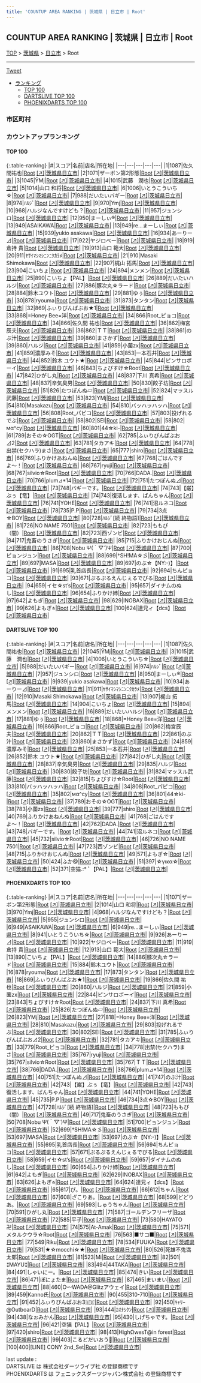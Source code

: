 ```yaml
---
title: 'COUNTUP AREA RANKING | 茨城県 | 日立市 | Root'
---
```

## COUNTUP AREA RANKING | 茨城県 | 日立市 | Root

[TOP](/darts/rank/) > [茨城県](/darts/rank/茨城県/) > [日立市](/darts/rank/茨城県/日立市/) > Root

___

<a href="https://twitter.com/share?ref_src=twsrc%5Etfw" data-text="COUNTUP AREA RANKING | 茨城県日立市Root" class="twitter-share-button" data-hashtags="DARTSLIVE,PHOENIXDARTS,darts,ダーツ" data-show-count="false">Tweet</a>

* [ランキング](#カウントアップランキング)
    * [TOP 100](#top-100)
    * [DARTSLIVE TOP 100](#dartslive-top-100)
    * [PHOENIXDARTS TOP 100](#phoenixdarts-top-100)

### 市区町村

<ul>

</ul>

### カウントアップランキング

#### TOP 100



{:.table-ranking}
|#|スコア|名前|店名|所在地|
|---|---|---|---|---|
|1|1087|<span class="rank-name-dl">佐久間祐也</span>|<a href="/darts/rank/shops/14117e10ca5c82befec1ae84bb28bd87.html">Root</a> <a href="https://search.dartslive.com/jp/shop/14117e10ca5c82befec1ae84bb28bd87">[↗]</a>|<a href="/darts/rank/茨城県/日立市">茨城県日立市</a>|
|2|1071|<span class="rank-name-pd">ザーボン第2形態</span>|<a href="/darts/rank/shops/75952.html">Root</a> <a href="https://vs.phoenixdarts.com/jp/shop/shopDetailInfo/s_75952?s_seq=75952">[↗]</a>|<a href="/darts/rank/茨城県/日立市">茨城県日立市</a>|
|3|1045|<span class="rank-name-dl">ȲMj</span>|<a href="/darts/rank/shops/14117e10ca5c82befec1ae84bb28bd87.html">Root</a> <a href="https://search.dartslive.com/jp/shop/14117e10ca5c82befec1ae84bb28bd87">[↗]</a>|<a href="/darts/rank/茨城県/日立市">茨城県日立市</a>|
|4|1015|<span class="rank-name-dl">武藤　潤也</span>|<a href="/darts/rank/shops/14117e10ca5c82befec1ae84bb28bd87.html">Root</a> <a href="https://search.dartslive.com/jp/shop/14117e10ca5c82befec1ae84bb28bd87">[↗]</a>|<a href="/darts/rank/茨城県/日立市">茨城県日立市</a>|
|5|1014|<span class="rank-name-pd"><span class="pro-icon-pd"></span>山口 和将</span>|<a href="/darts/rank/shops/75952.html">Root</a> <a href="https://vs.phoenixdarts.com/jp/shop/shopDetailInfo/s_75952?s_seq=75952">[↗]</a>|<a href="/darts/rank/茨城県/日立市">茨城県日立市</a>|
|6|1006|<span class="rank-name-dl">いとうこういち☆</span>|<a href="/darts/rank/shops/14117e10ca5c82befec1ae84bb28bd87.html">Root</a> <a href="https://search.dartslive.com/jp/shop/14117e10ca5c82befec1ae84bb28bd87">[↗]</a>|<a href="/darts/rank/茨城県/日立市">茨城県日立市</a>|
|7|988|<span class="rank-name-dl">だいたいバギー</span>|<a href="/darts/rank/shops/14117e10ca5c82befec1ae84bb28bd87.html">Root</a> <a href="https://search.dartslive.com/jp/shop/14117e10ca5c82befec1ae84bb28bd87">[↗]</a>|<a href="/darts/rank/茨城県/日立市">茨城県日立市</a>|
|8|974|<span class="rank-name-dl">ﾊﾙｼﾞ</span>|<a href="/darts/rank/shops/14117e10ca5c82befec1ae84bb28bd87.html">Root</a> <a href="https://search.dartslive.com/jp/shop/14117e10ca5c82befec1ae84bb28bd87">[↗]</a>|<a href="/darts/rank/茨城県/日立市">茨城県日立市</a>|
|9|970|<span class="rank-name-pd">Ymj</span>|<a href="/darts/rank/shops/75952.html">Root</a> <a href="https://vs.phoenixdarts.com/jp/shop/shopDetailInfo/s_75952?s_seq=75952">[↗]</a>|<a href="/darts/rank/茨城県/日立市">茨城県日立市</a>|
|10|968|<span class="rank-name-pd">ハルジなんですけども？</span>|<a href="/darts/rank/shops/75952.html">Root</a> <a href="https://vs.phoenixdarts.com/jp/shop/shopDetailInfo/s_75952?s_seq=75952">[↗]</a>|<a href="/darts/rank/茨城県/日立市">茨城県日立市</a>|
|11|957|<span class="rank-name-dl">ジュンシロ</span>|<a href="/darts/rank/shops/14117e10ca5c82befec1ae84bb28bd87.html">Root</a> <a href="https://search.dartslive.com/jp/shop/14117e10ca5c82befec1ae84bb28bd87">[↗]</a>|<a href="/darts/rank/茨城県/日立市">茨城県日立市</a>|
|12|950|<span class="rank-name-dl">まーしぃ®️</span>|<a href="/darts/rank/shops/14117e10ca5c82befec1ae84bb28bd87.html">Root</a> <a href="https://search.dartslive.com/jp/shop/14117e10ca5c82befec1ae84bb28bd87">[↗]</a>|<a href="/darts/rank/茨城県/日立市">茨城県日立市</a>|
|13|949|<span class="rank-name-pd">ASAIKAWA</span>|<a href="/darts/rank/shops/75952.html">Root</a> <a href="https://vs.phoenixdarts.com/jp/shop/shopDetailInfo/s_75952?s_seq=75952">[↗]</a>|<a href="/darts/rank/茨城県/日立市">茨城県日立市</a>|
|13|949|<span class="rank-name-pd">re...まーしぃ</span>|<a href="/darts/rank/shops/75952.html">Root</a> <a href="https://vs.phoenixdarts.com/jp/shop/shopDetailInfo/s_75952?s_seq=75952">[↗]</a>|<a href="/darts/rank/茨城県/日立市">茨城県日立市</a>|
|15|939|<span class="rank-name-dl">yukio asakawa</span>|<a href="/darts/rank/shops/14117e10ca5c82befec1ae84bb28bd87.html">Root</a> <a href="https://search.dartslive.com/jp/shop/14117e10ca5c82befec1ae84bb28bd87">[↗]</a>|<a href="/darts/rank/茨城県/日立市">茨城県日立市</a>|
|16|934|<span class="rank-name-dl">あーりー⊿</span>|<a href="/darts/rank/shops/14117e10ca5c82befec1ae84bb28bd87.html">Root</a> <a href="https://search.dartslive.com/jp/shop/14117e10ca5c82befec1ae84bb28bd87">[↗]</a>|<a href="/darts/rank/茨城県/日立市">茨城県日立市</a>|
|17|922|<span class="rank-name-pd">ヤジロベー</span>|<a href="/darts/rank/shops/75952.html">Root</a> <a href="https://vs.phoenixdarts.com/jp/shop/shopDetailInfo/s_75952?s_seq=75952">[↗]</a>|<a href="/darts/rank/茨城県/日立市">茨城県日立市</a>|
|18|919|<span class="rank-name-pd">倉持 貴</span>|<a href="/darts/rank/shops/75952.html">Root</a> <a href="https://vs.phoenixdarts.com/jp/shop/shopDetailInfo/s_75952?s_seq=75952">[↗]</a>|<a href="/darts/rank/茨城県/日立市">茨城県日立市</a>|
|19|913|<span class="rank-name-pd">山口 範大</span>|<a href="/darts/rank/shops/75952.html">Root</a> <a href="https://vs.phoenixdarts.com/jp/shop/shopDetailInfo/s_75952?s_seq=75952">[↗]</a>|<a href="/darts/rank/茨城県/日立市">茨城県日立市</a>|
|20|911|<span class="rank-name-dl">ﾔｻｲﾏｼﾏｼﾆﾝﾆｸｶﾗﾒ</span>|<a href="/darts/rank/shops/14117e10ca5c82befec1ae84bb28bd87.html">Root</a> <a href="https://search.dartslive.com/jp/shop/14117e10ca5c82befec1ae84bb28bd87">[↗]</a>|<a href="/darts/rank/茨城県/日立市">茨城県日立市</a>|
|21|910|<span class="rank-name-dl">Masaki Shimokawa</span>|<a href="/darts/rank/shops/14117e10ca5c82befec1ae84bb28bd87.html">Root</a> <a href="https://search.dartslive.com/jp/shop/14117e10ca5c82befec1ae84bb28bd87">[↗]</a>|<a href="/darts/rank/茨城県/日立市">茨城県日立市</a>|
|22|907|<span class="rank-name-dl">梶山 拓馬</span>|<a href="/darts/rank/shops/14117e10ca5c82befec1ae84bb28bd87.html">Root</a> <a href="https://search.dartslive.com/jp/shop/14117e10ca5c82befec1ae84bb28bd87">[↗]</a>|<a href="/darts/rank/茨城県/日立市">茨城県日立市</a>|
|23|904|<span class="rank-name-dl">こいちょ</span>|<a href="/darts/rank/shops/14117e10ca5c82befec1ae84bb28bd87.html">Root</a> <a href="https://search.dartslive.com/jp/shop/14117e10ca5c82befec1ae84bb28bd87">[↗]</a>|<a href="/darts/rank/茨城県/日立市">茨城県日立市</a>|
|24|894|<span class="rank-name-dl">メンメン</span>|<a href="/darts/rank/shops/14117e10ca5c82befec1ae84bb28bd87.html">Root</a> <a href="https://search.dartslive.com/jp/shop/14117e10ca5c82befec1ae84bb28bd87">[↗]</a>|<a href="/darts/rank/茨城県/日立市">茨城県日立市</a>|
|25|890|<span class="rank-name-pd">こいちょ【PAL】</span>|<a href="/darts/rank/shops/75952.html">Root</a> <a href="https://vs.phoenixdarts.com/jp/shop/shopDetailInfo/s_75952?s_seq=75952">[↗]</a>|<a href="/darts/rank/茨城県/日立市">茨城県日立市</a>|
|26|889|<span class="rank-name-dl">だいたいハルジ</span>|<a href="/darts/rank/shops/14117e10ca5c82befec1ae84bb28bd87.html">Root</a> <a href="https://search.dartslive.com/jp/shop/14117e10ca5c82befec1ae84bb28bd87">[↗]</a>|<a href="/darts/rank/茨城県/日立市">茨城県日立市</a>|
|27|886|<span class="rank-name-pd">豚次丸☆ラード</span>|<a href="/darts/rank/shops/75952.html">Root</a> <a href="https://vs.phoenixdarts.com/jp/shop/shopDetailInfo/s_75952?s_seq=75952">[↗]</a>|<a href="/darts/rank/茨城県/日立市">茨城県日立市</a>|
|28|884|<span class="rank-name-pd">鈴木ユウト</span>|<a href="/darts/rank/shops/75952.html">Root</a> <a href="https://vs.phoenixdarts.com/jp/shop/shopDetailInfo/s_75952?s_seq=75952">[↗]</a>|<a href="/darts/rank/茨城県/日立市">茨城県日立市</a>|
|29|881|<span class="rank-name-dl">ゆぅ</span>|<a href="/darts/rank/shops/14117e10ca5c82befec1ae84bb28bd87.html">Root</a> <a href="https://search.dartslive.com/jp/shop/14117e10ca5c82befec1ae84bb28bd87">[↗]</a>|<a href="/darts/rank/茨城県/日立市">茨城県日立市</a>|
|30|878|<span class="rank-name-pd">ryouma</span>|<a href="/darts/rank/shops/75952.html">Root</a> <a href="https://vs.phoenixdarts.com/jp/shop/shopDetailInfo/s_75952?s_seq=75952">[↗]</a>|<a href="/darts/rank/茨城県/日立市">茨城県日立市</a>|
|31|873|<span class="rank-name-pd">タンタン</span>|<a href="/darts/rank/shops/75952.html">Root</a> <a href="https://vs.phoenixdarts.com/jp/shop/shopDetailInfo/s_75952?s_seq=75952">[↗]</a>|<a href="/darts/rank/茨城県/日立市">茨城県日立市</a>|
|32|869|<span class="rank-name-pd">ふぃりびんばぶお★1</span>|<a href="/darts/rank/shops/75952.html">Root</a> <a href="https://vs.phoenixdarts.com/jp/shop/shopDetailInfo/s_75952?s_seq=75952">[↗]</a>|<a href="/darts/rank/茨城県/日立市">茨城県日立市</a>|
|33|868|<span class="rank-name-dl">=Honey Bee=洋</span>|<a href="/darts/rank/shops/14117e10ca5c82befec1ae84bb28bd87.html">Root</a> <a href="https://search.dartslive.com/jp/shop/14117e10ca5c82befec1ae84bb28bd87">[↗]</a>|<a href="/darts/rank/茨城県/日立市">茨城県日立市</a>|
|34|866|<span class="rank-name-dl">Root_ピョコ</span>|<a href="/darts/rank/shops/14117e10ca5c82befec1ae84bb28bd87.html">Root</a> <a href="https://search.dartslive.com/jp/shop/14117e10ca5c82befec1ae84bb28bd87">[↗]</a>|<a href="/darts/rank/茨城県/日立市">茨城県日立市</a>|
|34|866|<span class="rank-name-pd"><span class="pro-icon-pd"></span>佐久間 祐也</span>|<a href="/darts/rank/shops/75952.html">Root</a> <a href="https://vs.phoenixdarts.com/jp/shop/shopDetailInfo/s_75952?s_seq=75952">[↗]</a>|<a href="/darts/rank/茨城県/日立市">茨城県日立市</a>|
|36|862|<span class="rank-name-dl">梅宮辰夫</span>|<a href="/darts/rank/shops/14117e10ca5c82befec1ae84bb28bd87.html">Root</a> <a href="https://search.dartslive.com/jp/shop/14117e10ca5c82befec1ae84bb28bd87">[↗]</a>|<a href="/darts/rank/茨城県/日立市">茨城県日立市</a>|
|36|862|<span class="rank-name-dl">ＴＴ</span>|<a href="/darts/rank/shops/14117e10ca5c82befec1ae84bb28bd87.html">Root</a> <a href="https://search.dartslive.com/jp/shop/14117e10ca5c82befec1ae84bb28bd87">[↗]</a>|<a href="/darts/rank/茨城県/日立市">茨城県日立市</a>|
|38|861|<span class="rank-name-dl">のぶ汁</span>|<a href="/darts/rank/shops/14117e10ca5c82befec1ae84bb28bd87.html">Root</a> <a href="https://search.dartslive.com/jp/shop/14117e10ca5c82befec1ae84bb28bd87">[↗]</a>|<a href="/darts/rank/茨城県/日立市">茨城県日立市</a>|
|39|860|<span class="rank-name-dl">まさかず</span>|<a href="/darts/rank/shops/14117e10ca5c82befec1ae84bb28bd87.html">Root</a> <a href="https://search.dartslive.com/jp/shop/14117e10ca5c82befec1ae84bb28bd87">[↗]</a>|<a href="/darts/rank/茨城県/日立市">茨城県日立市</a>|
|39|860|<span class="rank-name-pd">ハルジ</span>|<a href="/darts/rank/shops/75952.html">Root</a> <a href="https://vs.phoenixdarts.com/jp/shop/shopDetailInfo/s_75952?s_seq=75952">[↗]</a>|<a href="/darts/rank/茨城県/日立市">茨城県日立市</a>|
|41|859|<span class="rank-name-pd">小薗zx</span>|<a href="/darts/rank/shops/75952.html">Root</a> <a href="https://vs.phoenixdarts.com/jp/shop/shopDetailInfo/s_75952?s_seq=75952">[↗]</a>|<a href="/darts/rank/茨城県/日立市">茨城県日立市</a>|
|41|859|<span class="rank-name-dl">濃厚みそ</span>|<a href="/darts/rank/shops/14117e10ca5c82befec1ae84bb28bd87.html">Root</a> <a href="https://search.dartslive.com/jp/shop/14117e10ca5c82befec1ae84bb28bd87">[↗]</a>|<a href="/darts/rank/茨城県/日立市">茨城県日立市</a>|
|43|853|<span class="rank-name-dl">一本石井</span>|<a href="/darts/rank/shops/14117e10ca5c82befec1ae84bb28bd87.html">Root</a> <a href="https://search.dartslive.com/jp/shop/14117e10ca5c82befec1ae84bb28bd87">[↗]</a>|<a href="/darts/rank/茨城県/日立市">茨城県日立市</a>|
|44|852|<span class="rank-name-dl">鈴木 ユウト★</span>|<a href="/darts/rank/shops/14117e10ca5c82befec1ae84bb28bd87.html">Root</a> <a href="https://search.dartslive.com/jp/shop/14117e10ca5c82befec1ae84bb28bd87">[↗]</a>|<a href="/darts/rank/茨城県/日立市">茨城県日立市</a>|
|45|844|<span class="rank-name-pd">ピンサロボーイ</span>|<a href="/darts/rank/shops/75952.html">Root</a> <a href="https://vs.phoenixdarts.com/jp/shop/shopDetailInfo/s_75952?s_seq=75952">[↗]</a>|<a href="/darts/rank/茨城県/日立市">茨城県日立市</a>|
|46|843|<span class="rank-name-pd">ちょびすけ☆Root</span>|<a href="/darts/rank/shops/75952.html">Root</a> <a href="https://vs.phoenixdarts.com/jp/shop/shopDetailInfo/s_75952?s_seq=75952">[↗]</a>|<a href="/darts/rank/茨城県/日立市">茨城県日立市</a>|
|47|842|<span class="rank-name-dl">ひがし丸</span>|<a href="/darts/rank/shops/14117e10ca5c82befec1ae84bb28bd87.html">Root</a> <a href="https://search.dartslive.com/jp/shop/14117e10ca5c82befec1ae84bb28bd87">[↗]</a>|<a href="/darts/rank/茨城県/日立市">茨城県日立市</a>|
|48|837|<span class="rank-name-pd"><span class="pro-icon-pd"></span>下川 真希</span>|<a href="/darts/rank/shops/75952.html">Root</a> <a href="https://vs.phoenixdarts.com/jp/shop/shopDetailInfo/s_75952?s_seq=75952">[↗]</a>|<a href="/darts/rank/茨城県/日立市">茨城県日立市</a>|
|48|837|<span class="rank-name-dl">辛気臭男</span>|<a href="/darts/rank/shops/14117e10ca5c82befec1ae84bb28bd87.html">Root</a> <a href="https://search.dartslive.com/jp/shop/14117e10ca5c82befec1ae84bb28bd87">[↗]</a>|<a href="/darts/rank/茨城県/日立市">茨城県日立市</a>|
|50|830|<span class="rank-name-dl">餃子坊</span>|<a href="/darts/rank/shops/14117e10ca5c82befec1ae84bb28bd87.html">Root</a> <a href="https://search.dartslive.com/jp/shop/14117e10ca5c82befec1ae84bb28bd87">[↗]</a>|<a href="/darts/rank/茨城県/日立市">茨城県日立市</a>|
|51|826|<span class="rank-name-pd">たつぽんぬ▱</span>|<a href="/darts/rank/shops/75952.html">Root</a> <a href="https://vs.phoenixdarts.com/jp/shop/shopDetailInfo/s_75952?s_seq=75952">[↗]</a>|<a href="/darts/rank/茨城県/日立市">茨城県日立市</a>|
|52|824|<span class="rank-name-dl">マッスル武藤</span>|<a href="/darts/rank/shops/14117e10ca5c82befec1ae84bb28bd87.html">Root</a> <a href="https://search.dartslive.com/jp/shop/14117e10ca5c82befec1ae84bb28bd87">[↗]</a>|<a href="/darts/rank/茨城県/日立市">茨城県日立市</a>|
|53|823|<span class="rank-name-pd">YMj</span>|<a href="/darts/rank/shops/75952.html">Root</a> <a href="https://vs.phoenixdarts.com/jp/shop/shopDetailInfo/s_75952?s_seq=75952">[↗]</a>|<a href="/darts/rank/茨城県/日立市">茨城県日立市</a>|
|54|810|<span class="rank-name-pd">Masakazu</span>|<a href="/darts/rank/shops/75952.html">Root</a> <a href="https://vs.phoenixdarts.com/jp/shop/shopDetailInfo/s_75952?s_seq=75952">[↗]</a>|<a href="/darts/rank/茨城県/日立市">茨城県日立市</a>|
|54|810|<span class="rank-name-dl">バッハッハッハ</span>|<a href="/darts/rank/shops/14117e10ca5c82befec1ae84bb28bd87.html">Root</a> <a href="https://search.dartslive.com/jp/shop/14117e10ca5c82befec1ae84bb28bd87">[↗]</a>|<a href="/darts/rank/茨城県/日立市">茨城県日立市</a>|
|56|808|<span class="rank-name-dl">Root_パピコ</span>|<a href="/darts/rank/shops/14117e10ca5c82befec1ae84bb28bd87.html">Root</a> <a href="https://search.dartslive.com/jp/shop/14117e10ca5c82befec1ae84bb28bd87">[↗]</a>|<a href="/darts/rank/茨城県/日立市">茨城県日立市</a>|
|57|803|<span class="rank-name-pd">投げれるでぶ</span>|<a href="/darts/rank/shops/75952.html">Root</a> <a href="https://vs.phoenixdarts.com/jp/shop/shopDetailInfo/s_75952?s_seq=75952">[↗]</a>|<a href="/darts/rank/茨城県/日立市">茨城県日立市</a>|
|58|802|<span class="rank-name-pd">SEI</span>|<a href="/darts/rank/shops/75952.html">Root</a> <a href="https://vs.phoenixdarts.com/jp/shop/shopDetailInfo/s_75952?s_seq=75952">[↗]</a>|<a href="/darts/rank/茨城県/日立市">茨城県日立市</a>|
|58|802|<span class="rank-name-dl">мα^су</span>|<a href="/darts/rank/shops/14117e10ca5c82befec1ae84bb28bd87.html">Root</a> <a href="https://search.dartslive.com/jp/shop/14117e10ca5c82befec1ae84bb28bd87">[↗]</a>|<a href="/darts/rank/茨城県/日立市">茨城県日立市</a>|
|60|801|<span class="rank-name-dl">44☆ki-</span>|<a href="/darts/rank/shops/14117e10ca5c82befec1ae84bb28bd87.html">Root</a> <a href="https://search.dartslive.com/jp/shop/14117e10ca5c82befec1ae84bb28bd87">[↗]</a>|<a href="/darts/rank/茨城県/日立市">茨城県日立市</a>|
|61|789|<span class="rank-name-dl">おその☆OGT</span>|<a href="/darts/rank/shops/14117e10ca5c82befec1ae84bb28bd87.html">Root</a> <a href="https://search.dartslive.com/jp/shop/14117e10ca5c82befec1ae84bb28bd87">[↗]</a>|<a href="/darts/rank/茨城県/日立市">茨城県日立市</a>|
|62|785|<span class="rank-name-pd">ふぃりぴんぱぶお⊿2</span>|<a href="/darts/rank/shops/75952.html">Root</a> <a href="https://vs.phoenixdarts.com/jp/shop/shopDetailInfo/s_75952?s_seq=75952">[↗]</a>|<a href="/darts/rank/茨城県/日立市">茨城県日立市</a>|
|63|781|<span class="rank-name-pd">タカアキ</span>|<a href="/darts/rank/shops/75952.html">Root</a> <a href="https://vs.phoenixdarts.com/jp/shop/shopDetailInfo/s_75952?s_seq=75952">[↗]</a>|<a href="/darts/rank/茨城県/日立市">茨城県日立市</a>|
|64|778|<span class="rank-name-pd">出禁(セクハラ)まさ</span>|<a href="/darts/rank/shops/75952.html">Root</a> <a href="https://vs.phoenixdarts.com/jp/shop/shopDetailInfo/s_75952?s_seq=75952">[↗]</a>|<a href="/darts/rank/茨城県/日立市">茨城県日立市</a>|
|65|777|<span class="rank-name-dl">shiro</span>|<a href="/darts/rank/shops/14117e10ca5c82befec1ae84bb28bd87.html">Root</a> <a href="https://search.dartslive.com/jp/shop/14117e10ca5c82befec1ae84bb28bd87">[↗]</a>|<a href="/darts/rank/茨城県/日立市">茨城県日立市</a>|
|66|769|<span class="rank-name-dl">ふりかけあねんぬ</span>|<a href="/darts/rank/shops/14117e10ca5c82befec1ae84bb28bd87.html">Root</a> <a href="https://search.dartslive.com/jp/shop/14117e10ca5c82befec1ae84bb28bd87">[↗]</a>|<a href="/darts/rank/茨城県/日立市">茨城県日立市</a>|
|67|768|<span class="rank-name-dl">ごはんですよ〜！</span>|<a href="/darts/rank/shops/14117e10ca5c82befec1ae84bb28bd87.html">Root</a> <a href="https://search.dartslive.com/jp/shop/14117e10ca5c82befec1ae84bb28bd87">[↗]</a>|<a href="/darts/rank/茨城県/日立市">茨城県日立市</a>|
|68|767|<span class="rank-name-pd">ryuji</span>|<a href="/darts/rank/shops/75952.html">Root</a> <a href="https://vs.phoenixdarts.com/jp/shop/shopDetailInfo/s_75952?s_seq=75952">[↗]</a>|<a href="/darts/rank/茨城県/日立市">茨城県日立市</a>|
|68|767|<span class="rank-name-pd">silvio☆Root</span>|<a href="/darts/rank/shops/75952.html">Root</a> <a href="https://vs.phoenixdarts.com/jp/shop/shopDetailInfo/s_75952?s_seq=75952">[↗]</a>|<a href="/darts/rank/茨城県/日立市">茨城県日立市</a>|
|70|766|<span class="rank-name-pd">DADA.</span>|<a href="/darts/rank/shops/75952.html">Root</a> <a href="https://vs.phoenixdarts.com/jp/shop/shopDetailInfo/s_75952?s_seq=75952">[↗]</a>|<a href="/darts/rank/茨城県/日立市">茨城県日立市</a>|
|70|766|<span class="rank-name-pd">plum⊿*14</span>|<a href="/darts/rank/shops/75952.html">Root</a> <a href="https://vs.phoenixdarts.com/jp/shop/shopDetailInfo/s_75952?s_seq=75952">[↗]</a>|<a href="/darts/rank/茨城県/日立市">茨城県日立市</a>|
|72|751|<span class="rank-name-pd">たつぽんぬ⊿</span>|<a href="/darts/rank/shops/75952.html">Root</a> <a href="https://vs.phoenixdarts.com/jp/shop/shopDetailInfo/s_75952?s_seq=75952">[↗]</a>|<a href="/darts/rank/茨城県/日立市">茨城県日立市</a>|
|73|748|<span class="rank-name-dl">バギーです。</span>|<a href="/darts/rank/shops/14117e10ca5c82befec1ae84bb28bd87.html">Root</a> <a href="https://search.dartslive.com/jp/shop/14117e10ca5c82befec1ae84bb28bd87">[↗]</a>|<a href="/darts/rank/茨城県/日立市">茨城県日立市</a>|
|74|743|<span class="rank-name-pd">【巌】ぶぅ【竜】</span>|<a href="/darts/rank/shops/75952.html">Root</a> <a href="https://vs.phoenixdarts.com/jp/shop/shopDetailInfo/s_75952?s_seq=75952">[↗]</a>|<a href="/darts/rank/茨城県/日立市">茨城県日立市</a>|
|74|743|<span class="rank-name-pd">復活します、ばんちゃん</span>|<a href="/darts/rank/shops/75952.html">Root</a> <a href="https://vs.phoenixdarts.com/jp/shop/shopDetailInfo/s_75952?s_seq=75952">[↗]</a>|<a href="/darts/rank/茨城県/日立市">茨城県日立市</a>|
|76|741|<span class="rank-name-pd">YOHE</span>|<a href="/darts/rank/shops/75952.html">Root</a> <a href="https://vs.phoenixdarts.com/jp/shop/shopDetailInfo/s_75952?s_seq=75952">[↗]</a>|<a href="/darts/rank/茨城県/日立市">茨城県日立市</a>|
|76|741|<span class="rank-name-dl">沼ルネコ</span>|<a href="/darts/rank/shops/14117e10ca5c82befec1ae84bb28bd87.html">Root</a> <a href="https://search.dartslive.com/jp/shop/14117e10ca5c82befec1ae84bb28bd87">[↗]</a>|<a href="/darts/rank/茨城県/日立市">茨城県日立市</a>|
|78|735|<span class="rank-name-pd">P.P</span>|<a href="/darts/rank/shops/75952.html">Root</a> <a href="https://vs.phoenixdarts.com/jp/shop/shopDetailInfo/s_75952?s_seq=75952">[↗]</a>|<a href="/darts/rank/茨城県/日立市">茨城県日立市</a>|
|79|734|<span class="rank-name-pd">3点☆BOY</span>|<a href="/darts/rank/shops/75952.html">Root</a> <a href="https://vs.phoenixdarts.com/jp/shop/shopDetailInfo/s_75952?s_seq=75952">[↗]</a>|<a href="/darts/rank/茨城県/日立市">茨城県日立市</a>|
|80|728|<span class="rank-name-pd">ﾊﾙｼﾞ[続 終物語]</span>|<a href="/darts/rank/shops/75952.html">Root</a> <a href="https://vs.phoenixdarts.com/jp/shop/shopDetailInfo/s_75952?s_seq=75952">[↗]</a>|<a href="/darts/rank/茨城県/日立市">茨城県日立市</a>|
|81|726|<span class="rank-name-dl">NO NAME 7501</span>|<a href="/darts/rank/shops/14117e10ca5c82befec1ae84bb28bd87.html">Root</a> <a href="https://search.dartslive.com/jp/shop/14117e10ca5c82befec1ae84bb28bd87">[↗]</a>|<a href="/darts/rank/茨城県/日立市">茨城県日立市</a>|
|82|723|<span class="rank-name-pd">ももぴ（闇）</span>|<a href="/darts/rank/shops/75952.html">Root</a> <a href="https://vs.phoenixdarts.com/jp/shop/shopDetailInfo/s_75952?s_seq=75952">[↗]</a>|<a href="/darts/rank/茨城県/日立市">茨城県日立市</a>|
|82|723|<span class="rank-name-dl">西ゾンビ</span>|<a href="/darts/rank/shops/14117e10ca5c82befec1ae84bb28bd87.html">Root</a> <a href="https://search.dartslive.com/jp/shop/14117e10ca5c82befec1ae84bb28bd87">[↗]</a>|<a href="/darts/rank/茨城県/日立市">茨城県日立市</a>|
|84|717|<span class="rank-name-pd">鬼畜のうさぎ</span>|<a href="/darts/rank/shops/75952.html">Root</a> <a href="https://vs.phoenixdarts.com/jp/shop/shopDetailInfo/s_75952?s_seq=75952">[↗]</a>|<a href="/darts/rank/茨城県/日立市">茨城県日立市</a>|
|85|715|<span class="rank-name-dl">ふりかけおじんぬ</span>|<a href="/darts/rank/shops/14117e10ca5c82befec1ae84bb28bd87.html">Root</a> <a href="https://search.dartslive.com/jp/shop/14117e10ca5c82befec1ae84bb28bd87">[↗]</a>|<a href="/darts/rank/茨城県/日立市">茨城県日立市</a>|
|86|708|<span class="rank-name-pd">Nobu Ψ(｀▽´)Ψ</span>|<a href="/darts/rank/shops/75952.html">Root</a> <a href="https://vs.phoenixdarts.com/jp/shop/shopDetailInfo/s_75952?s_seq=75952">[↗]</a>|<a href="/darts/rank/茨城県/日立市">茨城県日立市</a>|
|87|700|<span class="rank-name-pd">ピョンジュン</span>|<a href="/darts/rank/shops/75952.html">Root</a> <a href="https://vs.phoenixdarts.com/jp/shop/shopDetailInfo/s_75952?s_seq=75952">[↗]</a>|<a href="/darts/rank/茨城県/日立市">茨城県日立市</a>|
|88|699|<span class="rank-name-pd">†SH!MA☆彡</span>|<a href="/darts/rank/shops/75952.html">Root</a> <a href="https://vs.phoenixdarts.com/jp/shop/shopDetailInfo/s_75952?s_seq=75952">[↗]</a>|<a href="/darts/rank/茨城県/日立市">茨城県日立市</a>|
|89|697|<span class="rank-name-pd">MASA</span>|<a href="/darts/rank/shops/75952.html">Root</a> <a href="https://vs.phoenixdarts.com/jp/shop/shopDetailInfo/s_75952?s_seq=75952">[↗]</a>|<a href="/darts/rank/茨城県/日立市">茨城県日立市</a>|
|89|697|<span class="rank-name-pd">のぶ☆【NY:-)】</span>|<a href="/darts/rank/shops/75952.html">Root</a> <a href="https://vs.phoenixdarts.com/jp/shop/shopDetailInfo/s_75952?s_seq=75952">[↗]</a>|<a href="/darts/rank/茨城県/日立市">茨城県日立市</a>|
|91|695|<span class="rank-name-pd">乳首店長</span>|<a href="/darts/rank/shops/75952.html">Root</a> <a href="https://vs.phoenixdarts.com/jp/shop/shopDetailInfo/s_75952?s_seq=75952">[↗]</a>|<a href="/darts/rank/茨城県/日立市">茨城県日立市</a>|
|92|694|<span class="rank-name-pd">ちんピョコ</span>|<a href="/darts/rank/shops/75952.html">Root</a> <a href="https://vs.phoenixdarts.com/jp/shop/shopDetailInfo/s_75952?s_seq=75952">[↗]</a>|<a href="/darts/rank/茨城県/日立市">茨城県日立市</a>|
|93|671|<span class="rank-name-pd">ぷるぷるえんじぇるでびる</span>|<a href="/darts/rank/shops/75952.html">Root</a> <a href="https://vs.phoenixdarts.com/jp/shop/shopDetailInfo/s_75952?s_seq=75952">[↗]</a>|<a href="/darts/rank/茨城県/日立市">茨城県日立市</a>|
|94|659|<span class="rank-name-pd">イセ☆st’s</span>|<a href="/darts/rank/shops/75952.html">Root</a> <a href="https://vs.phoenixdarts.com/jp/shop/shopDetailInfo/s_75952?s_seq=75952">[↗]</a>|<a href="/darts/rank/茨城県/日立市">茨城県日立市</a>|
|95|657|<span class="rank-name-pd">ダイナムのぬし</span>|<a href="/darts/rank/shops/75952.html">Root</a> <a href="https://vs.phoenixdarts.com/jp/shop/shopDetailInfo/s_75952?s_seq=75952">[↗]</a>|<a href="/darts/rank/茨城県/日立市">茨城県日立市</a>|
|96|654|<span class="rank-name-pd">ふりかけ姉</span>|<a href="/darts/rank/shops/75952.html">Root</a> <a href="https://vs.phoenixdarts.com/jp/shop/shopDetailInfo/s_75952?s_seq=75952">[↗]</a>|<a href="/darts/rank/茨城県/日立市">茨城県日立市</a>|
|97|642|<span class="rank-name-pd">よもぎ</span>|<a href="/darts/rank/shops/75952.html">Root</a> <a href="https://vs.phoenixdarts.com/jp/shop/shopDetailInfo/s_75952?s_seq=75952">[↗]</a>|<a href="/darts/rank/茨城県/日立市">茨城県日立市</a>|
|98|629|<span class="rank-name-pd">INOBAX</span>|<a href="/darts/rank/shops/75952.html">Root</a> <a href="https://vs.phoenixdarts.com/jp/shop/shopDetailInfo/s_75952?s_seq=75952">[↗]</a>|<a href="/darts/rank/茨城県/日立市">茨城県日立市</a>|
|99|626|<span class="rank-name-pd">よもぎ⭐︎</span>|<a href="/darts/rank/shops/75952.html">Root</a> <a href="https://vs.phoenixdarts.com/jp/shop/shopDetailInfo/s_75952?s_seq=75952">[↗]</a>|<a href="/darts/rank/茨城県/日立市">茨城県日立市</a>|
|100|624|<span class="rank-name-pd">達兄ィ【dcs】</span>|<a href="/darts/rank/shops/75952.html">Root</a> <a href="https://vs.phoenixdarts.com/jp/shop/shopDetailInfo/s_75952?s_seq=75952">[↗]</a>|<a href="/darts/rank/茨城県/日立市">茨城県日立市</a>|


#### DARTSLIVE TOP 100



{:.table-ranking}
|#|スコア|名前|店名|所在地|
|---|---|---|---|---|
|1|1087|<span class="rank-name-dl">佐久間祐也</span>|<a href="/darts/rank/shops/14117e10ca5c82befec1ae84bb28bd87.html">Root</a> <a href="https://search.dartslive.com/jp/shop/14117e10ca5c82befec1ae84bb28bd87">[↗]</a>|<a href="/darts/rank/茨城県/日立市">茨城県日立市</a>|
|2|1045|<span class="rank-name-dl">ȲMj</span>|<a href="/darts/rank/shops/14117e10ca5c82befec1ae84bb28bd87.html">Root</a> <a href="https://search.dartslive.com/jp/shop/14117e10ca5c82befec1ae84bb28bd87">[↗]</a>|<a href="/darts/rank/茨城県/日立市">茨城県日立市</a>|
|3|1015|<span class="rank-name-dl">武藤　潤也</span>|<a href="/darts/rank/shops/14117e10ca5c82befec1ae84bb28bd87.html">Root</a> <a href="https://search.dartslive.com/jp/shop/14117e10ca5c82befec1ae84bb28bd87">[↗]</a>|<a href="/darts/rank/茨城県/日立市">茨城県日立市</a>|
|4|1006|<span class="rank-name-dl">いとうこういち☆</span>|<a href="/darts/rank/shops/14117e10ca5c82befec1ae84bb28bd87.html">Root</a> <a href="https://search.dartslive.com/jp/shop/14117e10ca5c82befec1ae84bb28bd87">[↗]</a>|<a href="/darts/rank/茨城県/日立市">茨城県日立市</a>|
|5|988|<span class="rank-name-dl">だいたいバギー</span>|<a href="/darts/rank/shops/14117e10ca5c82befec1ae84bb28bd87.html">Root</a> <a href="https://search.dartslive.com/jp/shop/14117e10ca5c82befec1ae84bb28bd87">[↗]</a>|<a href="/darts/rank/茨城県/日立市">茨城県日立市</a>|
|6|974|<span class="rank-name-dl">ﾊﾙｼﾞ</span>|<a href="/darts/rank/shops/14117e10ca5c82befec1ae84bb28bd87.html">Root</a> <a href="https://search.dartslive.com/jp/shop/14117e10ca5c82befec1ae84bb28bd87">[↗]</a>|<a href="/darts/rank/茨城県/日立市">茨城県日立市</a>|
|7|957|<span class="rank-name-dl">ジュンシロ</span>|<a href="/darts/rank/shops/14117e10ca5c82befec1ae84bb28bd87.html">Root</a> <a href="https://search.dartslive.com/jp/shop/14117e10ca5c82befec1ae84bb28bd87">[↗]</a>|<a href="/darts/rank/茨城県/日立市">茨城県日立市</a>|
|8|950|<span class="rank-name-dl">まーしぃ®️</span>|<a href="/darts/rank/shops/14117e10ca5c82befec1ae84bb28bd87.html">Root</a> <a href="https://search.dartslive.com/jp/shop/14117e10ca5c82befec1ae84bb28bd87">[↗]</a>|<a href="/darts/rank/茨城県/日立市">茨城県日立市</a>|
|9|939|<span class="rank-name-dl">yukio asakawa</span>|<a href="/darts/rank/shops/14117e10ca5c82befec1ae84bb28bd87.html">Root</a> <a href="https://search.dartslive.com/jp/shop/14117e10ca5c82befec1ae84bb28bd87">[↗]</a>|<a href="/darts/rank/茨城県/日立市">茨城県日立市</a>|
|10|934|<span class="rank-name-dl">あーりー⊿</span>|<a href="/darts/rank/shops/14117e10ca5c82befec1ae84bb28bd87.html">Root</a> <a href="https://search.dartslive.com/jp/shop/14117e10ca5c82befec1ae84bb28bd87">[↗]</a>|<a href="/darts/rank/茨城県/日立市">茨城県日立市</a>|
|11|911|<span class="rank-name-dl">ﾔｻｲﾏｼﾏｼﾆﾝﾆｸｶﾗﾒ</span>|<a href="/darts/rank/shops/14117e10ca5c82befec1ae84bb28bd87.html">Root</a> <a href="https://search.dartslive.com/jp/shop/14117e10ca5c82befec1ae84bb28bd87">[↗]</a>|<a href="/darts/rank/茨城県/日立市">茨城県日立市</a>|
|12|910|<span class="rank-name-dl">Masaki Shimokawa</span>|<a href="/darts/rank/shops/14117e10ca5c82befec1ae84bb28bd87.html">Root</a> <a href="https://search.dartslive.com/jp/shop/14117e10ca5c82befec1ae84bb28bd87">[↗]</a>|<a href="/darts/rank/茨城県/日立市">茨城県日立市</a>|
|13|907|<span class="rank-name-dl">梶山 拓馬</span>|<a href="/darts/rank/shops/14117e10ca5c82befec1ae84bb28bd87.html">Root</a> <a href="https://search.dartslive.com/jp/shop/14117e10ca5c82befec1ae84bb28bd87">[↗]</a>|<a href="/darts/rank/茨城県/日立市">茨城県日立市</a>|
|14|904|<span class="rank-name-dl">こいちょ</span>|<a href="/darts/rank/shops/14117e10ca5c82befec1ae84bb28bd87.html">Root</a> <a href="https://search.dartslive.com/jp/shop/14117e10ca5c82befec1ae84bb28bd87">[↗]</a>|<a href="/darts/rank/茨城県/日立市">茨城県日立市</a>|
|15|894|<span class="rank-name-dl">メンメン</span>|<a href="/darts/rank/shops/14117e10ca5c82befec1ae84bb28bd87.html">Root</a> <a href="https://search.dartslive.com/jp/shop/14117e10ca5c82befec1ae84bb28bd87">[↗]</a>|<a href="/darts/rank/茨城県/日立市">茨城県日立市</a>|
|16|889|<span class="rank-name-dl">だいたいハルジ</span>|<a href="/darts/rank/shops/14117e10ca5c82befec1ae84bb28bd87.html">Root</a> <a href="https://search.dartslive.com/jp/shop/14117e10ca5c82befec1ae84bb28bd87">[↗]</a>|<a href="/darts/rank/茨城県/日立市">茨城県日立市</a>|
|17|881|<span class="rank-name-dl">ゆぅ</span>|<a href="/darts/rank/shops/14117e10ca5c82befec1ae84bb28bd87.html">Root</a> <a href="https://search.dartslive.com/jp/shop/14117e10ca5c82befec1ae84bb28bd87">[↗]</a>|<a href="/darts/rank/茨城県/日立市">茨城県日立市</a>|
|18|868|<span class="rank-name-dl">=Honey Bee=洋</span>|<a href="/darts/rank/shops/14117e10ca5c82befec1ae84bb28bd87.html">Root</a> <a href="https://search.dartslive.com/jp/shop/14117e10ca5c82befec1ae84bb28bd87">[↗]</a>|<a href="/darts/rank/茨城県/日立市">茨城県日立市</a>|
|19|866|<span class="rank-name-dl">Root_ピョコ</span>|<a href="/darts/rank/shops/14117e10ca5c82befec1ae84bb28bd87.html">Root</a> <a href="https://search.dartslive.com/jp/shop/14117e10ca5c82befec1ae84bb28bd87">[↗]</a>|<a href="/darts/rank/茨城県/日立市">茨城県日立市</a>|
|20|862|<span class="rank-name-dl">梅宮辰夫</span>|<a href="/darts/rank/shops/14117e10ca5c82befec1ae84bb28bd87.html">Root</a> <a href="https://search.dartslive.com/jp/shop/14117e10ca5c82befec1ae84bb28bd87">[↗]</a>|<a href="/darts/rank/茨城県/日立市">茨城県日立市</a>|
|20|862|<span class="rank-name-dl">ＴＴ</span>|<a href="/darts/rank/shops/14117e10ca5c82befec1ae84bb28bd87.html">Root</a> <a href="https://search.dartslive.com/jp/shop/14117e10ca5c82befec1ae84bb28bd87">[↗]</a>|<a href="/darts/rank/茨城県/日立市">茨城県日立市</a>|
|22|861|<span class="rank-name-dl">のぶ汁</span>|<a href="/darts/rank/shops/14117e10ca5c82befec1ae84bb28bd87.html">Root</a> <a href="https://search.dartslive.com/jp/shop/14117e10ca5c82befec1ae84bb28bd87">[↗]</a>|<a href="/darts/rank/茨城県/日立市">茨城県日立市</a>|
|23|860|<span class="rank-name-dl">まさかず</span>|<a href="/darts/rank/shops/14117e10ca5c82befec1ae84bb28bd87.html">Root</a> <a href="https://search.dartslive.com/jp/shop/14117e10ca5c82befec1ae84bb28bd87">[↗]</a>|<a href="/darts/rank/茨城県/日立市">茨城県日立市</a>|
|24|859|<span class="rank-name-dl">濃厚みそ</span>|<a href="/darts/rank/shops/14117e10ca5c82befec1ae84bb28bd87.html">Root</a> <a href="https://search.dartslive.com/jp/shop/14117e10ca5c82befec1ae84bb28bd87">[↗]</a>|<a href="/darts/rank/茨城県/日立市">茨城県日立市</a>|
|25|853|<span class="rank-name-dl">一本石井</span>|<a href="/darts/rank/shops/14117e10ca5c82befec1ae84bb28bd87.html">Root</a> <a href="https://search.dartslive.com/jp/shop/14117e10ca5c82befec1ae84bb28bd87">[↗]</a>|<a href="/darts/rank/茨城県/日立市">茨城県日立市</a>|
|26|852|<span class="rank-name-dl">鈴木 ユウト★</span>|<a href="/darts/rank/shops/14117e10ca5c82befec1ae84bb28bd87.html">Root</a> <a href="https://search.dartslive.com/jp/shop/14117e10ca5c82befec1ae84bb28bd87">[↗]</a>|<a href="/darts/rank/茨城県/日立市">茨城県日立市</a>|
|27|842|<span class="rank-name-dl">ひがし丸</span>|<a href="/darts/rank/shops/14117e10ca5c82befec1ae84bb28bd87.html">Root</a> <a href="https://search.dartslive.com/jp/shop/14117e10ca5c82befec1ae84bb28bd87">[↗]</a>|<a href="/darts/rank/茨城県/日立市">茨城県日立市</a>|
|28|837|<span class="rank-name-dl">辛気臭男</span>|<a href="/darts/rank/shops/14117e10ca5c82befec1ae84bb28bd87.html">Root</a> <a href="https://search.dartslive.com/jp/shop/14117e10ca5c82befec1ae84bb28bd87">[↗]</a>|<a href="/darts/rank/茨城県/日立市">茨城県日立市</a>|
|29|835|<span class="rank-name-dl">ハルジ</span>|<a href="/darts/rank/shops/14117e10ca5c82befec1ae84bb28bd87.html">Root</a> <a href="https://search.dartslive.com/jp/shop/14117e10ca5c82befec1ae84bb28bd87">[↗]</a>|<a href="/darts/rank/茨城県/日立市">茨城県日立市</a>|
|30|830|<span class="rank-name-dl">餃子坊</span>|<a href="/darts/rank/shops/14117e10ca5c82befec1ae84bb28bd87.html">Root</a> <a href="https://search.dartslive.com/jp/shop/14117e10ca5c82befec1ae84bb28bd87">[↗]</a>|<a href="/darts/rank/茨城県/日立市">茨城県日立市</a>|
|31|824|<span class="rank-name-dl">マッスル武藤</span>|<a href="/darts/rank/shops/14117e10ca5c82befec1ae84bb28bd87.html">Root</a> <a href="https://search.dartslive.com/jp/shop/14117e10ca5c82befec1ae84bb28bd87">[↗]</a>|<a href="/darts/rank/茨城県/日立市">茨城県日立市</a>|
|32|815|<span class="rank-name-dl">ちょびすけ☆Root</span>|<a href="/darts/rank/shops/14117e10ca5c82befec1ae84bb28bd87.html">Root</a> <a href="https://search.dartslive.com/jp/shop/14117e10ca5c82befec1ae84bb28bd87">[↗]</a>|<a href="/darts/rank/茨城県/日立市">茨城県日立市</a>|
|33|810|<span class="rank-name-dl">バッハッハッハ</span>|<a href="/darts/rank/shops/14117e10ca5c82befec1ae84bb28bd87.html">Root</a> <a href="https://search.dartslive.com/jp/shop/14117e10ca5c82befec1ae84bb28bd87">[↗]</a>|<a href="/darts/rank/茨城県/日立市">茨城県日立市</a>|
|34|808|<span class="rank-name-dl">Root_パピコ</span>|<a href="/darts/rank/shops/14117e10ca5c82befec1ae84bb28bd87.html">Root</a> <a href="https://search.dartslive.com/jp/shop/14117e10ca5c82befec1ae84bb28bd87">[↗]</a>|<a href="/darts/rank/茨城県/日立市">茨城県日立市</a>|
|35|802|<span class="rank-name-dl">мα^су</span>|<a href="/darts/rank/shops/14117e10ca5c82befec1ae84bb28bd87.html">Root</a> <a href="https://search.dartslive.com/jp/shop/14117e10ca5c82befec1ae84bb28bd87">[↗]</a>|<a href="/darts/rank/茨城県/日立市">茨城県日立市</a>|
|36|801|<span class="rank-name-dl">44☆ki-</span>|<a href="/darts/rank/shops/14117e10ca5c82befec1ae84bb28bd87.html">Root</a> <a href="https://search.dartslive.com/jp/shop/14117e10ca5c82befec1ae84bb28bd87">[↗]</a>|<a href="/darts/rank/茨城県/日立市">茨城県日立市</a>|
|37|789|<span class="rank-name-dl">おその☆OGT</span>|<a href="/darts/rank/shops/14117e10ca5c82befec1ae84bb28bd87.html">Root</a> <a href="https://search.dartslive.com/jp/shop/14117e10ca5c82befec1ae84bb28bd87">[↗]</a>|<a href="/darts/rank/茨城県/日立市">茨城県日立市</a>|
|38|783|<span class="rank-name-dl">小薗zx</span>|<a href="/darts/rank/shops/14117e10ca5c82befec1ae84bb28bd87.html">Root</a> <a href="https://search.dartslive.com/jp/shop/14117e10ca5c82befec1ae84bb28bd87">[↗]</a>|<a href="/darts/rank/茨城県/日立市">茨城県日立市</a>|
|39|777|<span class="rank-name-dl">shiro</span>|<a href="/darts/rank/shops/14117e10ca5c82befec1ae84bb28bd87.html">Root</a> <a href="https://search.dartslive.com/jp/shop/14117e10ca5c82befec1ae84bb28bd87">[↗]</a>|<a href="/darts/rank/茨城県/日立市">茨城県日立市</a>|
|40|769|<span class="rank-name-dl">ふりかけあねんぬ</span>|<a href="/darts/rank/shops/14117e10ca5c82befec1ae84bb28bd87.html">Root</a> <a href="https://search.dartslive.com/jp/shop/14117e10ca5c82befec1ae84bb28bd87">[↗]</a>|<a href="/darts/rank/茨城県/日立市">茨城県日立市</a>|
|41|768|<span class="rank-name-dl">ごはんですよ〜！</span>|<a href="/darts/rank/shops/14117e10ca5c82befec1ae84bb28bd87.html">Root</a> <a href="https://search.dartslive.com/jp/shop/14117e10ca5c82befec1ae84bb28bd87">[↗]</a>|<a href="/darts/rank/茨城県/日立市">茨城県日立市</a>|
|42|762|<span class="rank-name-dl">DADA.</span>|<a href="/darts/rank/shops/14117e10ca5c82befec1ae84bb28bd87.html">Root</a> <a href="https://search.dartslive.com/jp/shop/14117e10ca5c82befec1ae84bb28bd87">[↗]</a>|<a href="/darts/rank/茨城県/日立市">茨城県日立市</a>|
|43|748|<span class="rank-name-dl">バギーです。</span>|<a href="/darts/rank/shops/14117e10ca5c82befec1ae84bb28bd87.html">Root</a> <a href="https://search.dartslive.com/jp/shop/14117e10ca5c82befec1ae84bb28bd87">[↗]</a>|<a href="/darts/rank/茨城県/日立市">茨城県日立市</a>|
|44|741|<span class="rank-name-dl">沼ルネコ</span>|<a href="/darts/rank/shops/14117e10ca5c82befec1ae84bb28bd87.html">Root</a> <a href="https://search.dartslive.com/jp/shop/14117e10ca5c82befec1ae84bb28bd87">[↗]</a>|<a href="/darts/rank/茨城県/日立市">茨城県日立市</a>|
|45|732|<span class="rank-name-dl">silvio☆Root</span>|<a href="/darts/rank/shops/14117e10ca5c82befec1ae84bb28bd87.html">Root</a> <a href="https://search.dartslive.com/jp/shop/14117e10ca5c82befec1ae84bb28bd87">[↗]</a>|<a href="/darts/rank/茨城県/日立市">茨城県日立市</a>|
|46|726|<span class="rank-name-dl">NO NAME 7501</span>|<a href="/darts/rank/shops/14117e10ca5c82befec1ae84bb28bd87.html">Root</a> <a href="https://search.dartslive.com/jp/shop/14117e10ca5c82befec1ae84bb28bd87">[↗]</a>|<a href="/darts/rank/茨城県/日立市">茨城県日立市</a>|
|47|723|<span class="rank-name-dl">西ゾンビ</span>|<a href="/darts/rank/shops/14117e10ca5c82befec1ae84bb28bd87.html">Root</a> <a href="https://search.dartslive.com/jp/shop/14117e10ca5c82befec1ae84bb28bd87">[↗]</a>|<a href="/darts/rank/茨城県/日立市">茨城県日立市</a>|
|48|715|<span class="rank-name-dl">ふりかけおじんぬ</span>|<a href="/darts/rank/shops/14117e10ca5c82befec1ae84bb28bd87.html">Root</a> <a href="https://search.dartslive.com/jp/shop/14117e10ca5c82befec1ae84bb28bd87">[↗]</a>|<a href="/darts/rank/茨城県/日立市">茨城県日立市</a>|
|49|571|<span class="rank-name-dl">よもぎ☆</span>|<a href="/darts/rank/shops/14117e10ca5c82befec1ae84bb28bd87.html">Root</a> <a href="https://search.dartslive.com/jp/shop/14117e10ca5c82befec1ae84bb28bd87">[↗]</a>|<a href="/darts/rank/茨城県/日立市">茨城県日立市</a>|
|50|424|<span class="rank-name-dl">ふか@</span>|<a href="/darts/rank/shops/14117e10ca5c82befec1ae84bb28bd87.html">Root</a> <a href="https://search.dartslive.com/jp/shop/14117e10ca5c82befec1ae84bb28bd87">[↗]</a>|<a href="/darts/rank/茨城県/日立市">茨城県日立市</a>|
|51|397|<span class="rank-name-dl">☆γικα☆</span>|<a href="/darts/rank/shops/14117e10ca5c82befec1ae84bb28bd87.html">Root</a> <a href="https://search.dartslive.com/jp/shop/14117e10ca5c82befec1ae84bb28bd87">[↗]</a>|<a href="/darts/rank/茨城県/日立市">茨城県日立市</a>|
|52|371|<span class="rank-name-dl">空猫.:* ﾟ【PAL】</span>|<a href="/darts/rank/shops/14117e10ca5c82befec1ae84bb28bd87.html">Root</a> <a href="https://search.dartslive.com/jp/shop/14117e10ca5c82befec1ae84bb28bd87">[↗]</a>|<a href="/darts/rank/茨城県/日立市">茨城県日立市</a>|


#### PHOENIXDARTS TOP 100



{:.table-ranking}
|#|スコア|名前|店名|所在地|
|---|---|---|---|---|
|1|1071|<span class="rank-name-pd">ザーボン第2形態</span>|<a href="/darts/rank/shops/75952.html">Root</a> <a href="https://vs.phoenixdarts.com/jp/shop/shopDetailInfo/s_75952?s_seq=75952">[↗]</a>|<a href="/darts/rank/茨城県/日立市">茨城県日立市</a>|
|2|1014|<span class="rank-name-pd"><span class="pro-icon-pd"></span>山口 和将</span>|<a href="/darts/rank/shops/75952.html">Root</a> <a href="https://vs.phoenixdarts.com/jp/shop/shopDetailInfo/s_75952?s_seq=75952">[↗]</a>|<a href="/darts/rank/茨城県/日立市">茨城県日立市</a>|
|3|970|<span class="rank-name-pd">Ymj</span>|<a href="/darts/rank/shops/75952.html">Root</a> <a href="https://vs.phoenixdarts.com/jp/shop/shopDetailInfo/s_75952?s_seq=75952">[↗]</a>|<a href="/darts/rank/茨城県/日立市">茨城県日立市</a>|
|4|968|<span class="rank-name-pd">ハルジなんですけども？</span>|<a href="/darts/rank/shops/75952.html">Root</a> <a href="https://vs.phoenixdarts.com/jp/shop/shopDetailInfo/s_75952?s_seq=75952">[↗]</a>|<a href="/darts/rank/茨城県/日立市">茨城県日立市</a>|
|5|955|<span class="rank-name-pd">ジュンシロ</span>|<a href="/darts/rank/shops/75952.html">Root</a> <a href="https://vs.phoenixdarts.com/jp/shop/shopDetailInfo/s_75952?s_seq=75952">[↗]</a>|<a href="/darts/rank/茨城県/日立市">茨城県日立市</a>|
|6|949|<span class="rank-name-pd">ASAIKAWA</span>|<a href="/darts/rank/shops/75952.html">Root</a> <a href="https://vs.phoenixdarts.com/jp/shop/shopDetailInfo/s_75952?s_seq=75952">[↗]</a>|<a href="/darts/rank/茨城県/日立市">茨城県日立市</a>|
|6|949|<span class="rank-name-pd">re...まーしぃ</span>|<a href="/darts/rank/shops/75952.html">Root</a> <a href="https://vs.phoenixdarts.com/jp/shop/shopDetailInfo/s_75952?s_seq=75952">[↗]</a>|<a href="/darts/rank/茨城県/日立市">茨城県日立市</a>|
|8|941|<span class="rank-name-pd">いとうこういち☆</span>|<a href="/darts/rank/shops/75952.html">Root</a> <a href="https://vs.phoenixdarts.com/jp/shop/shopDetailInfo/s_75952?s_seq=75952">[↗]</a>|<a href="/darts/rank/茨城県/日立市">茨城県日立市</a>|
|9|926|<span class="rank-name-pd">あーりー⊿</span>|<a href="/darts/rank/shops/75952.html">Root</a> <a href="https://vs.phoenixdarts.com/jp/shop/shopDetailInfo/s_75952?s_seq=75952">[↗]</a>|<a href="/darts/rank/茨城県/日立市">茨城県日立市</a>|
|10|922|<span class="rank-name-pd">ヤジロベー</span>|<a href="/darts/rank/shops/75952.html">Root</a> <a href="https://vs.phoenixdarts.com/jp/shop/shopDetailInfo/s_75952?s_seq=75952">[↗]</a>|<a href="/darts/rank/茨城県/日立市">茨城県日立市</a>|
|11|919|<span class="rank-name-pd">倉持 貴</span>|<a href="/darts/rank/shops/75952.html">Root</a> <a href="https://vs.phoenixdarts.com/jp/shop/shopDetailInfo/s_75952?s_seq=75952">[↗]</a>|<a href="/darts/rank/茨城県/日立市">茨城県日立市</a>|
|12|913|<span class="rank-name-pd">山口 範大</span>|<a href="/darts/rank/shops/75952.html">Root</a> <a href="https://vs.phoenixdarts.com/jp/shop/shopDetailInfo/s_75952?s_seq=75952">[↗]</a>|<a href="/darts/rank/茨城県/日立市">茨城県日立市</a>|
|13|890|<span class="rank-name-pd">こいちょ【PAL】</span>|<a href="/darts/rank/shops/75952.html">Root</a> <a href="https://vs.phoenixdarts.com/jp/shop/shopDetailInfo/s_75952?s_seq=75952">[↗]</a>|<a href="/darts/rank/茨城県/日立市">茨城県日立市</a>|
|14|886|<span class="rank-name-pd">豚次丸☆ラード</span>|<a href="/darts/rank/shops/75952.html">Root</a> <a href="https://vs.phoenixdarts.com/jp/shop/shopDetailInfo/s_75952?s_seq=75952">[↗]</a>|<a href="/darts/rank/茨城県/日立市">茨城県日立市</a>|
|15|884|<span class="rank-name-pd">鈴木ユウト</span>|<a href="/darts/rank/shops/75952.html">Root</a> <a href="https://vs.phoenixdarts.com/jp/shop/shopDetailInfo/s_75952?s_seq=75952">[↗]</a>|<a href="/darts/rank/茨城県/日立市">茨城県日立市</a>|
|16|878|<span class="rank-name-pd">ryouma</span>|<a href="/darts/rank/shops/75952.html">Root</a> <a href="https://vs.phoenixdarts.com/jp/shop/shopDetailInfo/s_75952?s_seq=75952">[↗]</a>|<a href="/darts/rank/茨城県/日立市">茨城県日立市</a>|
|17|873|<span class="rank-name-pd">タンタン</span>|<a href="/darts/rank/shops/75952.html">Root</a> <a href="https://vs.phoenixdarts.com/jp/shop/shopDetailInfo/s_75952?s_seq=75952">[↗]</a>|<a href="/darts/rank/茨城県/日立市">茨城県日立市</a>|
|18|869|<span class="rank-name-pd">ふぃりびんばぶお★1</span>|<a href="/darts/rank/shops/75952.html">Root</a> <a href="https://vs.phoenixdarts.com/jp/shop/shopDetailInfo/s_75952?s_seq=75952">[↗]</a>|<a href="/darts/rank/茨城県/日立市">茨城県日立市</a>|
|19|866|<span class="rank-name-pd"><span class="pro-icon-pd"></span>佐久間 祐也</span>|<a href="/darts/rank/shops/75952.html">Root</a> <a href="https://vs.phoenixdarts.com/jp/shop/shopDetailInfo/s_75952?s_seq=75952">[↗]</a>|<a href="/darts/rank/茨城県/日立市">茨城県日立市</a>|
|20|860|<span class="rank-name-pd">ハルジ</span>|<a href="/darts/rank/shops/75952.html">Root</a> <a href="https://vs.phoenixdarts.com/jp/shop/shopDetailInfo/s_75952?s_seq=75952">[↗]</a>|<a href="/darts/rank/茨城県/日立市">茨城県日立市</a>|
|21|859|<span class="rank-name-pd">小薗zx</span>|<a href="/darts/rank/shops/75952.html">Root</a> <a href="https://vs.phoenixdarts.com/jp/shop/shopDetailInfo/s_75952?s_seq=75952">[↗]</a>|<a href="/darts/rank/茨城県/日立市">茨城県日立市</a>|
|22|844|<span class="rank-name-pd">ピンサロボーイ</span>|<a href="/darts/rank/shops/75952.html">Root</a> <a href="https://vs.phoenixdarts.com/jp/shop/shopDetailInfo/s_75952?s_seq=75952">[↗]</a>|<a href="/darts/rank/茨城県/日立市">茨城県日立市</a>|
|23|843|<span class="rank-name-pd">ちょびすけ☆Root</span>|<a href="/darts/rank/shops/75952.html">Root</a> <a href="https://vs.phoenixdarts.com/jp/shop/shopDetailInfo/s_75952?s_seq=75952">[↗]</a>|<a href="/darts/rank/茨城県/日立市">茨城県日立市</a>|
|24|837|<span class="rank-name-pd"><span class="pro-icon-pd"></span>下川 真希</span>|<a href="/darts/rank/shops/75952.html">Root</a> <a href="https://vs.phoenixdarts.com/jp/shop/shopDetailInfo/s_75952?s_seq=75952">[↗]</a>|<a href="/darts/rank/茨城県/日立市">茨城県日立市</a>|
|25|826|<span class="rank-name-pd">たつぽんぬ▱</span>|<a href="/darts/rank/shops/75952.html">Root</a> <a href="https://vs.phoenixdarts.com/jp/shop/shopDetailInfo/s_75952?s_seq=75952">[↗]</a>|<a href="/darts/rank/茨城県/日立市">茨城県日立市</a>|
|26|823|<span class="rank-name-pd">YMj</span>|<a href="/darts/rank/shops/75952.html">Root</a> <a href="https://vs.phoenixdarts.com/jp/shop/shopDetailInfo/s_75952?s_seq=75952">[↗]</a>|<a href="/darts/rank/茨城県/日立市">茨城県日立市</a>|
|27|818|<span class="rank-name-pd">=Honey Bee=洋</span>|<a href="/darts/rank/shops/75952.html">Root</a> <a href="https://vs.phoenixdarts.com/jp/shop/shopDetailInfo/s_75952?s_seq=75952">[↗]</a>|<a href="/darts/rank/茨城県/日立市">茨城県日立市</a>|
|28|810|<span class="rank-name-pd">Masakazu</span>|<a href="/darts/rank/shops/75952.html">Root</a> <a href="https://vs.phoenixdarts.com/jp/shop/shopDetailInfo/s_75952?s_seq=75952">[↗]</a>|<a href="/darts/rank/茨城県/日立市">茨城県日立市</a>|
|29|803|<span class="rank-name-pd">投げれるでぶ</span>|<a href="/darts/rank/shops/75952.html">Root</a> <a href="https://vs.phoenixdarts.com/jp/shop/shopDetailInfo/s_75952?s_seq=75952">[↗]</a>|<a href="/darts/rank/茨城県/日立市">茨城県日立市</a>|
|30|802|<span class="rank-name-pd">SEI</span>|<a href="/darts/rank/shops/75952.html">Root</a> <a href="https://vs.phoenixdarts.com/jp/shop/shopDetailInfo/s_75952?s_seq=75952">[↗]</a>|<a href="/darts/rank/茨城県/日立市">茨城県日立市</a>|
|31|785|<span class="rank-name-pd">ふぃりぴんぱぶお⊿2</span>|<a href="/darts/rank/shops/75952.html">Root</a> <a href="https://vs.phoenixdarts.com/jp/shop/shopDetailInfo/s_75952?s_seq=75952">[↗]</a>|<a href="/darts/rank/茨城県/日立市">茨城県日立市</a>|
|32|781|<span class="rank-name-pd">タカアキ</span>|<a href="/darts/rank/shops/75952.html">Root</a> <a href="https://vs.phoenixdarts.com/jp/shop/shopDetailInfo/s_75952?s_seq=75952">[↗]</a>|<a href="/darts/rank/茨城県/日立市">茨城県日立市</a>|
|33|779|<span class="rank-name-pd">Root_ピョコ</span>|<a href="/darts/rank/shops/75952.html">Root</a> <a href="https://vs.phoenixdarts.com/jp/shop/shopDetailInfo/s_75952?s_seq=75952">[↗]</a>|<a href="/darts/rank/茨城県/日立市">茨城県日立市</a>|
|34|778|<span class="rank-name-pd">出禁(セクハラ)まさ</span>|<a href="/darts/rank/shops/75952.html">Root</a> <a href="https://vs.phoenixdarts.com/jp/shop/shopDetailInfo/s_75952?s_seq=75952">[↗]</a>|<a href="/darts/rank/茨城県/日立市">茨城県日立市</a>|
|35|767|<span class="rank-name-pd">ryuji</span>|<a href="/darts/rank/shops/75952.html">Root</a> <a href="https://vs.phoenixdarts.com/jp/shop/shopDetailInfo/s_75952?s_seq=75952">[↗]</a>|<a href="/darts/rank/茨城県/日立市">茨城県日立市</a>|
|35|767|<span class="rank-name-pd">silvio☆Root</span>|<a href="/darts/rank/shops/75952.html">Root</a> <a href="https://vs.phoenixdarts.com/jp/shop/shopDetailInfo/s_75952?s_seq=75952">[↗]</a>|<a href="/darts/rank/茨城県/日立市">茨城県日立市</a>|
|35|767|<span class="rank-name-pd">ＴＴ</span>|<a href="/darts/rank/shops/75952.html">Root</a> <a href="https://vs.phoenixdarts.com/jp/shop/shopDetailInfo/s_75952?s_seq=75952">[↗]</a>|<a href="/darts/rank/茨城県/日立市">茨城県日立市</a>|
|38|766|<span class="rank-name-pd">DADA.</span>|<a href="/darts/rank/shops/75952.html">Root</a> <a href="https://vs.phoenixdarts.com/jp/shop/shopDetailInfo/s_75952?s_seq=75952">[↗]</a>|<a href="/darts/rank/茨城県/日立市">茨城県日立市</a>|
|38|766|<span class="rank-name-pd">plum⊿*14</span>|<a href="/darts/rank/shops/75952.html">Root</a> <a href="https://vs.phoenixdarts.com/jp/shop/shopDetailInfo/s_75952?s_seq=75952">[↗]</a>|<a href="/darts/rank/茨城県/日立市">茨城県日立市</a>|
|40|751|<span class="rank-name-pd">たつぽんぬ⊿</span>|<a href="/darts/rank/shops/75952.html">Root</a> <a href="https://vs.phoenixdarts.com/jp/shop/shopDetailInfo/s_75952?s_seq=75952">[↗]</a>|<a href="/darts/rank/茨城県/日立市">茨城県日立市</a>|
|41|747|<span class="rank-name-pd">のぶ汁</span>|<a href="/darts/rank/shops/75952.html">Root</a> <a href="https://vs.phoenixdarts.com/jp/shop/shopDetailInfo/s_75952?s_seq=75952">[↗]</a>|<a href="/darts/rank/茨城県/日立市">茨城県日立市</a>|
|42|743|<span class="rank-name-pd">【巌】ぶぅ【竜】</span>|<a href="/darts/rank/shops/75952.html">Root</a> <a href="https://vs.phoenixdarts.com/jp/shop/shopDetailInfo/s_75952?s_seq=75952">[↗]</a>|<a href="/darts/rank/茨城県/日立市">茨城県日立市</a>|
|42|743|<span class="rank-name-pd">復活します、ばんちゃん</span>|<a href="/darts/rank/shops/75952.html">Root</a> <a href="https://vs.phoenixdarts.com/jp/shop/shopDetailInfo/s_75952?s_seq=75952">[↗]</a>|<a href="/darts/rank/茨城県/日立市">茨城県日立市</a>|
|44|741|<span class="rank-name-pd">YOHE</span>|<a href="/darts/rank/shops/75952.html">Root</a> <a href="https://vs.phoenixdarts.com/jp/shop/shopDetailInfo/s_75952?s_seq=75952">[↗]</a>|<a href="/darts/rank/茨城県/日立市">茨城県日立市</a>|
|45|735|<span class="rank-name-pd">P.P</span>|<a href="/darts/rank/shops/75952.html">Root</a> <a href="https://vs.phoenixdarts.com/jp/shop/shopDetailInfo/s_75952?s_seq=75952">[↗]</a>|<a href="/darts/rank/茨城県/日立市">茨城県日立市</a>|
|46|734|<span class="rank-name-pd">3点☆BOY</span>|<a href="/darts/rank/shops/75952.html">Root</a> <a href="https://vs.phoenixdarts.com/jp/shop/shopDetailInfo/s_75952?s_seq=75952">[↗]</a>|<a href="/darts/rank/茨城県/日立市">茨城県日立市</a>|
|47|728|<span class="rank-name-pd">ﾊﾙｼﾞ[続 終物語]</span>|<a href="/darts/rank/shops/75952.html">Root</a> <a href="https://vs.phoenixdarts.com/jp/shop/shopDetailInfo/s_75952?s_seq=75952">[↗]</a>|<a href="/darts/rank/茨城県/日立市">茨城県日立市</a>|
|48|723|<span class="rank-name-pd">ももぴ（闇）</span>|<a href="/darts/rank/shops/75952.html">Root</a> <a href="https://vs.phoenixdarts.com/jp/shop/shopDetailInfo/s_75952?s_seq=75952">[↗]</a>|<a href="/darts/rank/茨城県/日立市">茨城県日立市</a>|
|49|717|<span class="rank-name-pd">鬼畜のうさぎ</span>|<a href="/darts/rank/shops/75952.html">Root</a> <a href="https://vs.phoenixdarts.com/jp/shop/shopDetailInfo/s_75952?s_seq=75952">[↗]</a>|<a href="/darts/rank/茨城県/日立市">茨城県日立市</a>|
|50|708|<span class="rank-name-pd">Nobu Ψ(｀▽´)Ψ</span>|<a href="/darts/rank/shops/75952.html">Root</a> <a href="https://vs.phoenixdarts.com/jp/shop/shopDetailInfo/s_75952?s_seq=75952">[↗]</a>|<a href="/darts/rank/茨城県/日立市">茨城県日立市</a>|
|51|700|<span class="rank-name-pd">ピョンジュン</span>|<a href="/darts/rank/shops/75952.html">Root</a> <a href="https://vs.phoenixdarts.com/jp/shop/shopDetailInfo/s_75952?s_seq=75952">[↗]</a>|<a href="/darts/rank/茨城県/日立市">茨城県日立市</a>|
|52|699|<span class="rank-name-pd">†SH!MA☆彡</span>|<a href="/darts/rank/shops/75952.html">Root</a> <a href="https://vs.phoenixdarts.com/jp/shop/shopDetailInfo/s_75952?s_seq=75952">[↗]</a>|<a href="/darts/rank/茨城県/日立市">茨城県日立市</a>|
|53|697|<span class="rank-name-pd">MASA</span>|<a href="/darts/rank/shops/75952.html">Root</a> <a href="https://vs.phoenixdarts.com/jp/shop/shopDetailInfo/s_75952?s_seq=75952">[↗]</a>|<a href="/darts/rank/茨城県/日立市">茨城県日立市</a>|
|53|697|<span class="rank-name-pd">のぶ☆【NY:-)】</span>|<a href="/darts/rank/shops/75952.html">Root</a> <a href="https://vs.phoenixdarts.com/jp/shop/shopDetailInfo/s_75952?s_seq=75952">[↗]</a>|<a href="/darts/rank/茨城県/日立市">茨城県日立市</a>|
|55|695|<span class="rank-name-pd">乳首店長</span>|<a href="/darts/rank/shops/75952.html">Root</a> <a href="https://vs.phoenixdarts.com/jp/shop/shopDetailInfo/s_75952?s_seq=75952">[↗]</a>|<a href="/darts/rank/茨城県/日立市">茨城県日立市</a>|
|56|694|<span class="rank-name-pd">ちんピョコ</span>|<a href="/darts/rank/shops/75952.html">Root</a> <a href="https://vs.phoenixdarts.com/jp/shop/shopDetailInfo/s_75952?s_seq=75952">[↗]</a>|<a href="/darts/rank/茨城県/日立市">茨城県日立市</a>|
|57|671|<span class="rank-name-pd">ぷるぷるえんじぇるでびる</span>|<a href="/darts/rank/shops/75952.html">Root</a> <a href="https://vs.phoenixdarts.com/jp/shop/shopDetailInfo/s_75952?s_seq=75952">[↗]</a>|<a href="/darts/rank/茨城県/日立市">茨城県日立市</a>|
|58|659|<span class="rank-name-pd">イセ☆st’s</span>|<a href="/darts/rank/shops/75952.html">Root</a> <a href="https://vs.phoenixdarts.com/jp/shop/shopDetailInfo/s_75952?s_seq=75952">[↗]</a>|<a href="/darts/rank/茨城県/日立市">茨城県日立市</a>|
|59|657|<span class="rank-name-pd">ダイナムのぬし</span>|<a href="/darts/rank/shops/75952.html">Root</a> <a href="https://vs.phoenixdarts.com/jp/shop/shopDetailInfo/s_75952?s_seq=75952">[↗]</a>|<a href="/darts/rank/茨城県/日立市">茨城県日立市</a>|
|60|654|<span class="rank-name-pd">ふりかけ姉</span>|<a href="/darts/rank/shops/75952.html">Root</a> <a href="https://vs.phoenixdarts.com/jp/shop/shopDetailInfo/s_75952?s_seq=75952">[↗]</a>|<a href="/darts/rank/茨城県/日立市">茨城県日立市</a>|
|61|642|<span class="rank-name-pd">よもぎ</span>|<a href="/darts/rank/shops/75952.html">Root</a> <a href="https://vs.phoenixdarts.com/jp/shop/shopDetailInfo/s_75952?s_seq=75952">[↗]</a>|<a href="/darts/rank/茨城県/日立市">茨城県日立市</a>|
|62|629|<span class="rank-name-pd">INOBAX</span>|<a href="/darts/rank/shops/75952.html">Root</a> <a href="https://vs.phoenixdarts.com/jp/shop/shopDetailInfo/s_75952?s_seq=75952">[↗]</a>|<a href="/darts/rank/茨城県/日立市">茨城県日立市</a>|
|63|626|<span class="rank-name-pd">よもぎ⭐︎</span>|<a href="/darts/rank/shops/75952.html">Root</a> <a href="https://vs.phoenixdarts.com/jp/shop/shopDetailInfo/s_75952?s_seq=75952">[↗]</a>|<a href="/darts/rank/茨城県/日立市">茨城県日立市</a>|
|64|624|<span class="rank-name-pd">達兄ィ【dcs】</span>|<a href="/darts/rank/shops/75952.html">Root</a> <a href="https://vs.phoenixdarts.com/jp/shop/shopDetailInfo/s_75952?s_seq=75952">[↗]</a>|<a href="/darts/rank/茨城県/日立市">茨城県日立市</a>|
|65|617|<span class="rank-name-pd">ぴ。</span>|<a href="/darts/rank/shops/75952.html">Root</a> <a href="https://vs.phoenixdarts.com/jp/shop/shopDetailInfo/s_75952?s_seq=75952">[↗]</a>|<a href="/darts/rank/茨城県/日立市">茨城県日立市</a>|
|66|612|<span class="rank-name-pd">ちゃん</span>|<a href="/darts/rank/shops/75952.html">Root</a> <a href="https://vs.phoenixdarts.com/jp/shop/shopDetailInfo/s_75952?s_seq=75952">[↗]</a>|<a href="/darts/rank/茨城県/日立市">茨城県日立市</a>|
|67|608|<span class="rank-name-pd">ざこりあ。</span>|<a href="/darts/rank/shops/75952.html">Root</a> <a href="https://vs.phoenixdarts.com/jp/shop/shopDetailInfo/s_75952?s_seq=75952">[↗]</a>|<a href="/darts/rank/茨城県/日立市">茨城県日立市</a>|
|68|599|<span class="rank-name-pd">どどりあ。</span>|<a href="/darts/rank/shops/75952.html">Root</a> <a href="https://vs.phoenixdarts.com/jp/shop/shopDetailInfo/s_75952?s_seq=75952">[↗]</a>|<a href="/darts/rank/茨城県/日立市">茨城県日立市</a>|
|69|593|<span class="rank-name-pd">しゅうちゃん</span>|<a href="/darts/rank/shops/75952.html">Root</a> <a href="https://vs.phoenixdarts.com/jp/shop/shopDetailInfo/s_75952?s_seq=75952">[↗]</a>|<a href="/darts/rank/茨城県/日立市">茨城県日立市</a>|
|70|591|<span class="rank-name-pd">ひがし丸</span>|<a href="/darts/rank/shops/75952.html">Root</a> <a href="https://vs.phoenixdarts.com/jp/shop/shopDetailInfo/s_75952?s_seq=75952">[↗]</a>|<a href="/darts/rank/茨城県/日立市">茨城県日立市</a>|
|71|587|<span class="rank-name-pd">ゴールデンフリーザ</span>|<a href="/darts/rank/shops/75952.html">Root</a> <a href="https://vs.phoenixdarts.com/jp/shop/shopDetailInfo/s_75952?s_seq=75952">[↗]</a>|<a href="/darts/rank/茨城県/日立市">茨城県日立市</a>|
|72|585|<span class="rank-name-pd">平子</span>|<a href="/darts/rank/shops/75952.html">Root</a> <a href="https://vs.phoenixdarts.com/jp/shop/shopDetailInfo/s_75952?s_seq=75952">[↗]</a>|<a href="/darts/rank/茨城県/日立市">茨城県日立市</a>|
|73|580|<span class="rank-name-pd">HAYATO卍</span>|<a href="/darts/rank/shops/75952.html">Root</a> <a href="https://vs.phoenixdarts.com/jp/shop/shopDetailInfo/s_75952?s_seq=75952">[↗]</a>|<a href="/darts/rank/茨城県/日立市">茨城県日立市</a>|
|74|575|<span class="rank-name-pd">At-Amak</span>|<a href="/darts/rank/shops/75952.html">Root</a> <a href="https://vs.phoenixdarts.com/jp/shop/shopDetailInfo/s_75952?s_seq=75952">[↗]</a>|<a href="/darts/rank/茨城県/日立市">茨城県日立市</a>|
|75|571|<span class="rank-name-pd">メタルクウラ☆Root</span>|<a href="/darts/rank/shops/75952.html">Root</a> <a href="https://vs.phoenixdarts.com/jp/shop/shopDetailInfo/s_75952?s_seq=75952">[↗]</a>|<a href="/darts/rank/茨城県/日立市">茨城県日立市</a>|
|76|563|<span class="rank-name-pd">■サコ■</span>|<a href="/darts/rank/shops/75952.html">Root</a> <a href="https://vs.phoenixdarts.com/jp/shop/shopDetailInfo/s_75952?s_seq=75952">[↗]</a>|<a href="/darts/rank/茨城県/日立市">茨城県日立市</a>|
|77|549|<span class="rank-name-pd">Riku</span>|<a href="/darts/rank/shops/75952.html">Root</a> <a href="https://vs.phoenixdarts.com/jp/shop/shopDetailInfo/s_75952?s_seq=75952">[↗]</a>|<a href="/darts/rank/茨城県/日立市">茨城県日立市</a>|
|78|534|<span class="rank-name-pd">FUUKA</span>|<a href="/darts/rank/shops/75952.html">Root</a> <a href="https://vs.phoenixdarts.com/jp/shop/shopDetailInfo/s_75952?s_seq=75952">[↗]</a>|<a href="/darts/rank/茨城県/日立市">茨城県日立市</a>|
|79|531|<span class="rank-name-pd">★☆mocchi☆★</span>|<a href="/darts/rank/shops/75952.html">Root</a> <a href="https://vs.phoenixdarts.com/jp/shop/shopDetailInfo/s_75952?s_seq=75952">[↗]</a>|<a href="/darts/rank/茨城県/日立市">茨城県日立市</a>|
|80|526|<span class="rank-name-pd">死雄不鬼満太郎</span>|<a href="/darts/rank/shops/75952.html">Root</a> <a href="https://vs.phoenixdarts.com/jp/shop/shopDetailInfo/s_75952?s_seq=75952">[↗]</a>|<a href="/darts/rank/茨城県/日立市">茨城県日立市</a>|
|81|523|<span class="rank-name-pd">Mi</span>|<a href="/darts/rank/shops/75952.html">Root</a> <a href="https://vs.phoenixdarts.com/jp/shop/shopDetailInfo/s_75952?s_seq=75952">[↗]</a>|<a href="/darts/rank/茨城県/日立市">茨城県日立市</a>|
|82|501|<span class="rank-name-pd">⁑MAYU⁑</span>|<a href="/darts/rank/shops/75952.html">Root</a> <a href="https://vs.phoenixdarts.com/jp/shop/shopDetailInfo/s_75952?s_seq=75952">[↗]</a>|<a href="/darts/rank/茨城県/日立市">茨城県日立市</a>|
|83|494|<span class="rank-name-pd">44TAKA</span>|<a href="/darts/rank/shops/75952.html">Root</a> <a href="https://vs.phoenixdarts.com/jp/shop/shopDetailInfo/s_75952?s_seq=75952">[↗]</a>|<a href="/darts/rank/茨城県/日立市">茨城県日立市</a>|
|84|491|<span class="rank-name-pd">しゃいにー。</span>|<a href="/darts/rank/shops/75952.html">Root</a> <a href="https://vs.phoenixdarts.com/jp/shop/shopDetailInfo/s_75952?s_seq=75952">[↗]</a>|<a href="/darts/rank/茨城県/日立市">茨城県日立市</a>|
|85|474|<span class="rank-name-pd">きい</span>|<a href="/darts/rank/shops/75952.html">Root</a> <a href="https://vs.phoenixdarts.com/jp/shop/shopDetailInfo/s_75952?s_seq=75952">[↗]</a>|<a href="/darts/rank/茨城県/日立市">茨城県日立市</a>|
|86|471|<span class="rank-name-pd">ぽにょたま</span>|<a href="/darts/rank/shops/75952.html">Root</a> <a href="https://vs.phoenixdarts.com/jp/shop/shopDetailInfo/s_75952?s_seq=75952">[↗]</a>|<a href="/darts/rank/茨城県/日立市">茨城県日立市</a>|
|87|465|<span class="rank-name-pd">まいまい</span>|<a href="/darts/rank/shops/75952.html">Root</a> <a href="https://vs.phoenixdarts.com/jp/shop/shopDetailInfo/s_75952?s_seq=75952">[↗]</a>|<a href="/darts/rank/茨城県/日立市">茨城県日立市</a>|
|88|460|<span class="rank-name-pd">O〰WADA@Glitzアウェイ</span>|<a href="/darts/rank/shops/75952.html">Root</a> <a href="https://vs.phoenixdarts.com/jp/shop/shopDetailInfo/s_75952?s_seq=75952">[↗]</a>|<a href="/darts/rank/茨城県/日立市">茨城県日立市</a>|
|89|459|<span class="rank-name-pd">Kanno氏</span>|<a href="/darts/rank/shops/75952.html">Root</a> <a href="https://vs.phoenixdarts.com/jp/shop/shopDetailInfo/s_75952?s_seq=75952">[↗]</a>|<a href="/darts/rank/茨城県/日立市">茨城県日立市</a>|
|90|455|<span class="rank-name-pd">310-710</span>|<a href="/darts/rank/shops/75952.html">Root</a> <a href="https://vs.phoenixdarts.com/jp/shop/shopDetailInfo/s_75952?s_seq=75952">[↗]</a>|<a href="/darts/rank/茨城県/日立市">茨城県日立市</a>|
|91|452|<span class="rank-name-pd">ふぃりぴんぱぶお3🇪🇸</span>|<a href="/darts/rank/shops/75952.html">Root</a> <a href="https://vs.phoenixdarts.com/jp/shop/shopDetailInfo/s_75952?s_seq=75952">[↗]</a>|<a href="/darts/rank/茨城県/日立市">茨城県日立市</a>|
|92|450|<span class="rank-name-pd">ｷｬﾘｰ@OutboarD</span>|<a href="/darts/rank/shops/75952.html">Root</a> <a href="https://vs.phoenixdarts.com/jp/shop/shopDetailInfo/s_75952?s_seq=75952">[↗]</a>|<a href="/darts/rank/茨城県/日立市">茨城県日立市</a>|
|93|444|<span class="rank-name-pd">ｶｵﾅｼｸﾝ</span>|<a href="/darts/rank/shops/75952.html">Root</a> <a href="https://vs.phoenixdarts.com/jp/shop/shopDetailInfo/s_75952?s_seq=75952">[↗]</a>|<a href="/darts/rank/茨城県/日立市">茨城県日立市</a>|
|94|438|<span class="rank-name-pd">なぉみかん</span>|<a href="/darts/rank/shops/75952.html">Root</a> <a href="https://vs.phoenixdarts.com/jp/shop/shopDetailInfo/s_75952?s_seq=75952">[↗]</a>|<a href="/darts/rank/茨城県/日立市">茨城県日立市</a>|
|95|430|<span class="rank-name-pd">しげちゃです。</span>|<a href="/darts/rank/shops/75952.html">Root</a> <a href="https://vs.phoenixdarts.com/jp/shop/shopDetailInfo/s_75952?s_seq=75952">[↗]</a>|<a href="/darts/rank/茨城県/日立市">茨城県日立市</a>|
|96|421|<span class="rank-name-pd">空猫【PAL】</span>|<a href="/darts/rank/shops/75952.html">Root</a> <a href="https://vs.phoenixdarts.com/jp/shop/shopDetailInfo/s_75952?s_seq=75952">[↗]</a>|<a href="/darts/rank/茨城県/日立市">茨城県日立市</a>|
|97|420|<span class="rank-name-pd">shiro</span>|<a href="/darts/rank/shops/75952.html">Root</a> <a href="https://vs.phoenixdarts.com/jp/shop/shopDetailInfo/s_75952?s_seq=75952">[↗]</a>|<a href="/darts/rank/茨城県/日立市">茨城県日立市</a>|
|98|413|<span class="rank-name-pd">HighΩwesT@in forest</span>|<a href="/darts/rank/shops/75952.html">Root</a> <a href="https://vs.phoenixdarts.com/jp/shop/shopDetailInfo/s_75952?s_seq=75952">[↗]</a>|<a href="/darts/rank/茨城県/日立市">茨城県日立市</a>|
|99|403|<span class="rank-name-pd">こるどだいおう👑</span>|<a href="/darts/rank/shops/75952.html">Root</a> <a href="https://vs.phoenixdarts.com/jp/shop/shopDetailInfo/s_75952?s_seq=75952">[↗]</a>|<a href="/darts/rank/茨城県/日立市">茨城県日立市</a>|
|100|400|<span class="rank-name-pd">[LINE] CONY 2nd_Set</span>|<a href="/darts/rank/shops/75952.html">Root</a> <a href="https://vs.phoenixdarts.com/jp/shop/shopDetailInfo/s_75952?s_seq=75952">[↗]</a>|<a href="/darts/rank/茨城県/日立市">茨城県日立市</a>|


<div class="footer border-top border-gray-light mt-5 pt-3 text-right text-gray">
    last update : <span style="font-weight: italic" id="foot_last_modified"></span><br />
    DARTSLIVE は 株式会社ダーツライブ社 の登録商標です<br />
    PHOENIXDARTS は フェニックスダーツジャパン株式会社 の登録商標です<br />
</div>

<script src="https://cdnjs.cloudflare.com/ajax/libs/jquery.tablesorter/2.31.3/js/jquery.tablesorter.min.js" integrity="sha512-qzgd5cYSZcosqpzpn7zF2ZId8f/8CHmFKZ8j7mU4OUXTNRd5g+ZHBPsgKEwoqxCtdQvExE5LprwwPAgoicguNg==" crossorigin="anonymous" referrerpolicy="no-referrer"></script>
<link rel="stylesheet" href="https://cdnjs.cloudflare.com/ajax/libs/jquery.tablesorter/2.31.3/css/theme.default.min.css" integrity="sha512-wghhOJkjQX0Lh3NSWvNKeZ0ZpNn+SPVXX1Qyc9OCaogADktxrBiBdKGDoqVUOyhStvMBmJQ8ZdMHiR3wuEq8+w==" crossorigin="anonymous" referrerpolicy="no-referrer" />
<script>
$(function() {
    $(".table-ranking").tablesorter({sortList:[[0, 0]]});
    $("#foot_last_modified").text(formatDate(new Date(document.lastModified), 'yyyy-MM-dd HH:mm:ss'));
});
</script>

<script async src="https://platform.twitter.com/widgets.js" charset="utf-8"></script>